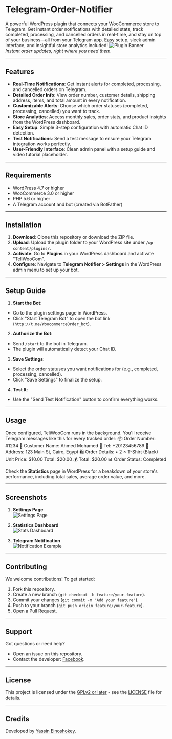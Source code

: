 # Telegram-Order-Notifier
A powerful WordPress plugin that connects your WooCommerce store to Telegram. Get instant order notifications with detailed stats, track completed, processing, and cancelled orders in real-time, and stay on top of your business—all from your Telegram app. Easy setup, sleek admin interface, and insightful store analytics included!
![Plugin Banner](https://www2.0zz0.com/2025/03/28/16/918821947.png)  
*Instant order updates, right where you need them.*

---

## Features

- **Real-Time Notifications**: Get instant alerts for completed, processing, and cancelled orders on Telegram.
- **Detailed Order Info**: View order number, customer details, shipping address, items, and total amount in every notification.
- **Customizable Alerts**: Choose which order statuses (completed, processing, cancelled) you want to track.
- **Store Analytics**: Access monthly sales, order stats, and product insights from the WordPress dashboard.
- **Easy Setup**: Simple 3-step configuration with automatic Chat ID detection.
- **Test Notifications**: Send a test message to ensure your Telegram integration works perfectly.
- **User-Friendly Interface**: Clean admin panel with a setup guide and video tutorial placeholder.

---

## Requirements

- WordPress 4.7 or higher
- WooCommerce 3.0 or higher
- PHP 5.6 or higher
- A Telegram account and bot (created via BotFather)

---

## Installation

1. **Download**: Clone this repository or download the ZIP file.
2. **Upload**: Upload the plugin folder to your WordPress site under `/wp-content/plugins/`.
3. **Activate**: Go to **Plugins** in your WordPress dashboard and activate "TeliWooCom".
4. **Configure**: Navigate to **Telegram Notifier > Settings** in the WordPress admin menu to set up your bot.

---

## Setup Guide

1. **Start the Bot**:
- Go to the plugin settings page in WordPress.
- Click "Start Telegram Bot" to open the bot link (`http://t.me/WoocommerceOrder_bot`).
2. **Authorize the Bot**:
- Send `/start` to the bot in Telegram.
- The plugin will automatically detect your Chat ID.
3. **Save Settings**:
- Select the order statuses you want notifications for (e.g., completed, processing, cancelled).
- Click "Save Settings" to finalize the setup.
4. **Test It**:
- Use the "Send Test Notification" button to confirm everything works.

---

## Usage

Once configured, TeliWooCom runs in the background. You'll receive Telegram messages like this for every tracked order:
📦 Order Number: #1234
👤 Customer Name: Ahmed Mohamed
📱 Tel: +20123456789
📍 Address:
123 Main St, Cairo, Egypt
🛍️ Order Details:
• 2 × T-Shirt (Black)
Unit Price: $10.00
Total: $20.00
💰 Total: $20.00
📊 Order Status: Completed

Check the **Statistics** page in WordPress for a breakdown of your store's performance, including total sales, average order value, and more.

---

## Screenshots

1. **Settings Page**  
   ![Settings Page](https://www2.0zz0.com/2025/03/28/19/268405528.png)

2. **Statistics Dashboard**  
   ![Stats Dashboard](https://images.unsplash.com/photo-1551288049-b11d4a0c77d7?ixlib=rb-4.0.3&auto=format&fit=crop&w=600&h=400&q=80)

3. **Telegram Notification**  
   ![Notification Example](https://picsum.photos/300/500?random=1)

---

## Contributing

We welcome contributions! To get started:
1. Fork this repository.
2. Create a new branch (`git checkout -b feature/your-feature`).
3. Commit your changes (`git commit -m "Add your feature"`).
4. Push to your branch (`git push origin feature/your-feature`).
5. Open a Pull Request.

---

## Support

Got questions or need help?  
- Open an issue on this repository.  
- Contact the developer: [Facebook](https://fb.com/yassinelnoshokey).

---

## License

This project is licensed under the [GPLv2 or later](https://www.gnu.org/licenses/gpl-2.0.html) - see the [LICENSE](LICENSE) file for details.

---

## Credits

Developed by [Yassin Elnoshokey](https://fb.com/yassinelnoshokey).
